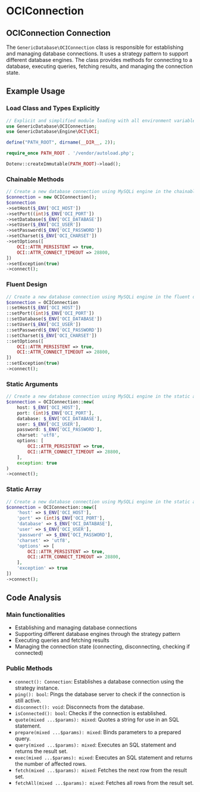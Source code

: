 # OCIConnection

## OCIConnection Connection

The `GenericDatabase\OCIConnection` class is responsible for establishing and managing database connections. It uses a strategy pattern to support different database engines. The class provides methods for connecting to a database, executing queries, fetching results, and managing the connection state.

## Example Usage

### Load Class and Types Explicitly

```php
// Explicit and simplified module loading with all environment variables
use GenericDatabase\OCIConnection;
use GenericDatabase\Engine\OCI\OCI;

define("PATH_ROOT", dirname(__DIR__, 2));

require_once PATH_ROOT . '/vendor/autoload.php';

Dotenv::createImmutable(PATH_ROOT)->load();
```

### Chainable Methods

```php
// Create a new database connection using MySQLi engine in the chainable methods format
$connection = new OCIConnection();
$connection
->setHost($_ENV['OCI_HOST'])
->setPort((int)$_ENV['OCI_PORT'])
->setDatabase($_ENV['OCI_DATABASE'])
->setUser($_ENV['OCI_USER'])
->setPassword($_ENV['OCI_PASSWORD'])
->setCharset($_ENV['OCI_CHARSET'])
->setOptions([
    OCI::ATTR_PERSISTENT => true,
    OCI::ATTR_CONNECT_TIMEOUT => 28800,
])
->setException(true)
->connect();
```

### Fluent Design

```php
// Create a new database connection using MySQLi engine in the fluent design format
$connection = OCIConnection
::setHost($_ENV['OCI_HOST'])
::setPort((int)$_ENV['OCI_PORT'])
::setDatabase($_ENV['OCI_DATABASE'])
::setUser($_ENV['OCI_USER'])
::setPassword($_ENV['OCI_PASSWORD'])
::setCharset($_ENV['OCI_CHARSET'])
::setOptions([
    OCI::ATTR_PERSISTENT => true,
    OCI::ATTR_CONNECT_TIMEOUT => 28800,
])
::setException(true)
->connect();
```

### Static Arguments

```php
// Create a new database connection using MySQLi engine in the static arguments format
$connection = OCIConnection::new(
    host: $_ENV['OCI_HOST'],
    port: (int)$_ENV['OCI_PORT'],
    database: $_ENV['OCI_DATABASE'],
    user: $_ENV['OCI_USER'],
    password: $_ENV['OCI_PASSWORD'],
    charset: 'utf8',
    options: [
        OCI::ATTR_PERSISTENT => true,
        OCI::ATTR_CONNECT_TIMEOUT => 28800,
    ],
    exception: true
)
->connect();
```

### Static Array

```php
// Create a new database connection using MySQLi engine in the static array format
$connection = OCIConnection::new([
    'host' => $_ENV['OCI_HOST'],
    'port' => (int)$_ENV['OCI_PORT'],
    'database' => $_ENV['OCI_DATABASE'],
    'user' => $_ENV['OCI_USER'],
    'password' => $_ENV['OCI_PASSWORD'],
    'charset' => 'utf8',
    'options' => [
        OCI::ATTR_PERSISTENT => true,
        OCI::ATTR_CONNECT_TIMEOUT => 28800,
    ],
    'exception' => true
])
->connect();
```

## Code Analysis

### Main functionalities

- Establishing and managing database connections
- Supporting different database engines through the strategy pattern
- Executing queries and fetching results
- Managing the connection state (connecting, disconnecting, checking if connected)

### Public Methods

- `connect(): Connection`: Establishes a database connection using the strategy instance.
- `ping(): bool`: Pings the database server to check if the connection is still active.
- `disconnect(): void`: Disconnects from the database.
- `isConnected(): bool`: Checks if the connection is established.
- `quote(mixed ...$params): mixed`: Quotes a string for use in an SQL statement.
- `prepare(mixed ...$params): mixed`: Binds parameters to a prepared query.
- `query(mixed ...$params): mixed`: Executes an SQL statement and returns the result set.
- `exec(mixed ...$params): mixed`: Executes an SQL statement and returns the number of affected rows.
- `fetch(mixed ...$params): mixed`: Fetches the next row from the result set.
- `fetchAll(mixed ...$params): mixed`: Fetches all rows from the result set.
